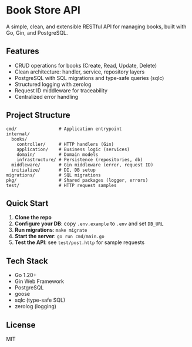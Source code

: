 # Book Store API

A simple, clean, and extensible RESTful API for managing books, built with Go, Gin, and PostgreSQL.

## Features

- CRUD operations for books (Create, Read, Update, Delete)
- Clean architecture: handler, service, repository layers
- PostgreSQL with SQL migrations and type-safe queries (sqlc)
- Structured logging with zerolog
- Request ID middleware for traceability
- Centralized error handling

## Project Structure

```
cmd/                # Application entrypoint
internal/
  books/
    controller/     # HTTP handlers (Gin)
    application/    # Business logic (services)
    domain/         # Domain models
    infrastructure/ # Persistence (repositories, db)
  middleware/       # Gin middleware (error, request ID)
  initialize/       # DI, DB setup
migrations/         # SQL migrations
pkg/                # Shared packages (logger, errors)
test/               # HTTP request samples
```

## Quick Start

1. **Clone the repo**
2. **Configure your DB**: copy `.env.example` to `.env` and set `DB_URL`
3. **Run migrations**: `make migrate`
4. **Start the server**: `go run cmd/main.go`
5. **Test the API**: see `test/post.http` for sample requests

## Tech Stack

- Go 1.20+
- Gin Web Framework
- PostgreSQL
- goose
- sqlc (type-safe SQL)
- zerolog (logging)

## License

MIT
